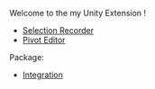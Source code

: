 Welcome to the my Unity Extension !
* [Selection Recorder](https://github.com/Yu5h1/UnityExtension/wiki/Selection-Recorder)
* [Pivot Editor](https://github.com/Yu5h1/UnityExtension/wiki/Pivot-Editor)

Package:
* [Integration](https://github.com/Yu5h1/UnityExtension.git?path=/Packages/Integration)
